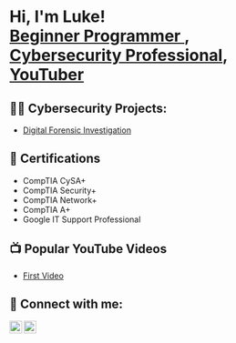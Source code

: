 <h1>Hi, I'm Luke! <br/><a href="https://github.com/lukeburas">Beginner Programmer </a>, <a href="https://www.linkedin.com/in/luke-buras/">Cybersecurity Professional</a>, <a href="https://www.youtube.com/@ekulcybersecurity">YouTuber</a></h1>

<h2>👨‍💻 Cybersecurity Projects:</h2>

  - [Digital Forensic Investigation](https://github.com/lukeburas/)

<h2>📄 Certifications</h2>

- CompTIA CySA+
- CompTIA Security+
- CompTIA Network+
- CompTIA A+
- Google IT Support Professional


<h2>📺 Popular YouTube Videos</h2>

- [First Video]()


<h2> 🤳 Connect with me:</h2>

[<img align="left" alt="JoshMadakor | YouTube" width="22px" src="https://cdn.jsdelivr.net/npm/simple-icons@v3/icons/youtube.svg" />][youtube]
[<img align="left" alt="JoshMadakor | LinkedIn" width="22px" src="https://cdn.jsdelivr.net/npm/simple-icons@v3/icons/linkedin.svg" />][linkedin]

[youtube]: https://www.youtube.com/@ekulcybersecurity
[linkedin]: https://linkedin.com/in/luke-buras/

<!--
**joshmadakor1/joshmadakor1** is a ✨ _special_ ✨ repository because its `README.md` (this file) appears on your GitHub profile.

Here are some ideas to get you started:

- 🔭 I’m currently working on ...
- 🌱 I’m currently learning ...
- 👯 I’m looking to collaborate on ...
- 🤔 I’m looking for help with ...
- 💬 Ask me about ...
- 📫 How to reach me: ...
- 😄 Pronouns: ...
- ⚡ Fun fact: ...
-->
